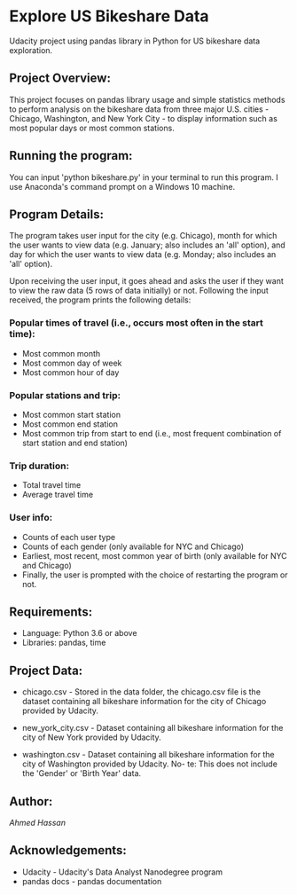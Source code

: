 # Explore US Bikeshare Data
Udacity project using pandas library in Python for US bikeshare data exploration.

## Project Overview:
This project focuses on pandas library usage and simple statistics methods to perform analysis on the bikeshare data from three major U.S. cities - Chicago, Washington, and New York City - to display information such as most popular days or most common stations.

## Running the program:
You can input 'python bikeshare.py' in your terminal to run this program. I use Anaconda's command prompt on a Windows 10 machine.

## Program Details:
The program takes user input for the city (e.g. Chicago), month for which the user wants to view data (e.g. January; also includes an 'all' option), and day for which the user wants to view data (e.g. Monday; also includes an 'all' option).

Upon receiving the user input, it goes ahead and asks the user if they want to view the raw data (5 rows of data initially) or not. Following the input received, the program prints the following details:

### Popular times of travel (i.e., occurs most often in the start time):
- Most common month
- Most common day of week
- Most common hour of day
### Popular stations and trip:
- Most common start station
- Most common end station
- Most common trip from start to end (i.e., most frequent combination of start station and end station)
### Trip duration:
- Total travel time
- Average travel time
### User info:
- Counts of each user type
- Counts of each gender (only available for NYC and Chicago)
- Earliest, most recent, most common year of birth (only available for NYC and Chicago)
- Finally, the user is prompted with the choice of restarting the program or not.

## Requirements:
- Language: Python 3.6 or above
- Libraries: pandas, time

## Project Data:
- chicago.csv - Stored in the data folder, the chicago.csv file is the dataset containing all bikeshare information for the city of Chicago provided by Udacity.

- new_york_city.csv - Dataset containing all bikeshare information for the city of New York provided by Udacity.

- washington.csv - Dataset containing all bikeshare information for the city of Washington provided by Udacity. No- te: This does not include the 'Gender' or 'Birth Year' data.

## Author:
*Ahmed Hassan*

## Acknowledgements:
- Udacity - Udacity's Data Analyst Nanodegree program
- pandas docs - pandas documentation
